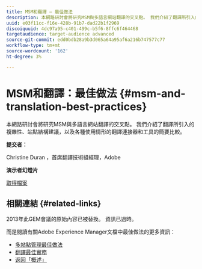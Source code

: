 ```yaml
---
title: MSM和翻譯 — 最佳做法
description: 本網路研討會將研究MSM與多語言網站翻譯的交叉點。 我們介紹了翻譯所引入的複雜性、站點結構建議，以及各種使用情形的翻譯連接器和工具的簡要比較。
uuid: e03f11cc-f16e-428b-91b7-dad22b1f2969
discoiquuid: 4dc97a95-c401-499c-b5f6-8ffc6f464468
targetaudience: target-audience advanced
source-git-commit: edd0bdb28a9b3d065a64a95af6a216b747577c77
workflow-type: tm+mt
source-wordcount: '162'
ht-degree: 3%

---
```


# MSM和翻譯：最佳做法 {#msm-and-translation-best-practices}

本網路研討會將研究MSM與多語言網站翻譯的交叉點。 我們介紹了翻譯所引入的複雜性、站點結構建議，以及各種使用情形的翻譯連接器和工具的簡要比較。

**提交者：**

Christine Duran ，首席翻譯技術組經理，Adobe

**演示者幻燈片**

[取得檔案](assets/20130731-adobe-msm-and-translation-best-practices.pdf)

## 相關連結 {#related-links}

2013年此GEM會議的原始內容已被替換。 資訊已過時。

而是閱讀有關Adobe Experience Manager文檔中最佳做法的更多資訊：

* [多站點管理最佳做法](https://docs.adobe.com/docs/en/aem/6-1/administer/sites/msm/msm-bp.html)
* [翻譯最佳實務](https://docs.adobe.com/docs/en/aem/6-1/administer/sites/translation/tc-bp.html)
* [返回「概述」](https://helpx.adobe.com/experience-manager/kt/eseminars/gems/aem-index.html)

